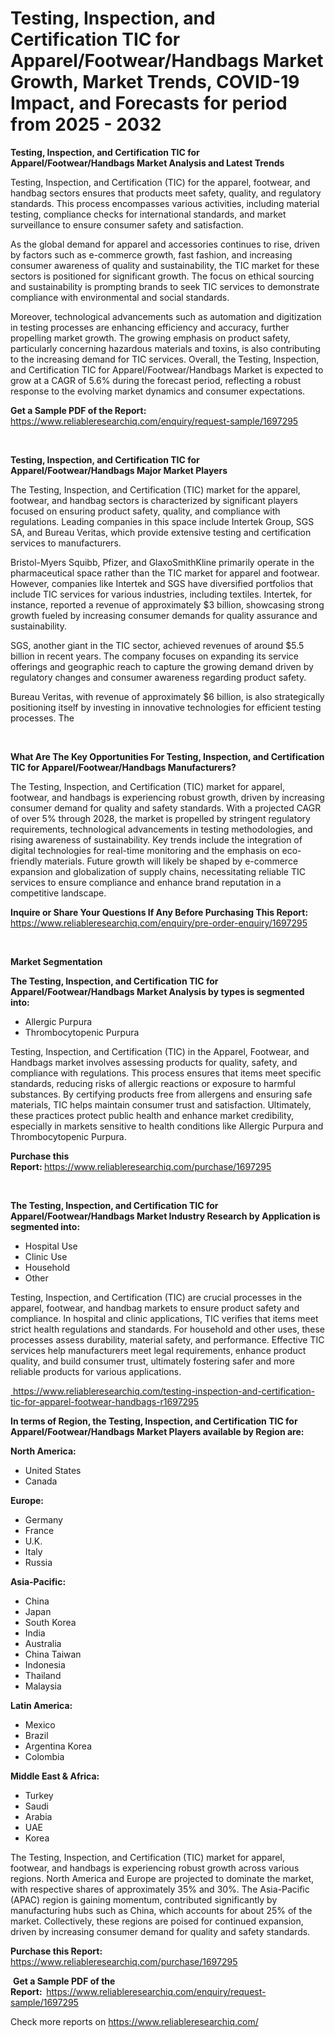 <p><h1>Testing, Inspection, and Certification TIC for Apparel/Footwear/Handbags Market Growth, Market Trends, COVID-19 Impact, and Forecasts for period from 2025 - 2032</h1></p><p><strong>Testing, Inspection, and Certification TIC for Apparel/Footwear/Handbags Market Analysis and Latest Trends</strong></p>
<p><p>Testing, Inspection, and Certification (TIC) for the apparel, footwear, and handbag sectors ensures that products meet safety, quality, and regulatory standards. This process encompasses various activities, including material testing, compliance checks for international standards, and market surveillance to ensure consumer safety and satisfaction. </p><p>As the global demand for apparel and accessories continues to rise, driven by factors such as e-commerce growth, fast fashion, and increasing consumer awareness of quality and sustainability, the TIC market for these sectors is positioned for significant growth. The focus on ethical sourcing and sustainability is prompting brands to seek TIC services to demonstrate compliance with environmental and social standards. </p><p>Moreover, technological advancements such as automation and digitization in testing processes are enhancing efficiency and accuracy, further propelling market growth. The growing emphasis on product safety, particularly concerning hazardous materials and toxins, is also contributing to the increasing demand for TIC services. Overall, the Testing, Inspection, and Certification TIC for Apparel/Footwear/Handbags Market is expected to grow at a CAGR of 5.6% during the forecast period, reflecting a robust response to the evolving market dynamics and consumer expectations.</p></p>
<p><strong>Get a Sample PDF of the Report:&nbsp;</strong> <a href="https://www.reliableresearchiq.com/enquiry/request-sample/1697295?utm_campaign=1102&utm_medium=2&utm_source=Github&utm_content=ia&utm_term=09012025&utm_id=testing-inspection-and-certification-tic-for-apparelfootwearhandbags">https://www.reliableresearchiq.com/enquiry/request-sample/1697295</a></p>
<p>&nbsp;</p>
<p><strong>Testing, Inspection, and Certification TIC for Apparel/Footwear/Handbags Major Market Players</strong></p>
<p><p>The Testing, Inspection, and Certification (TIC) market for the apparel, footwear, and handbag sectors is characterized by significant players focused on ensuring product safety, quality, and compliance with regulations. Leading companies in this space include Intertek Group, SGS SA, and Bureau Veritas, which provide extensive testing and certification services to manufacturers.</p><p>Bristol-Myers Squibb, Pfizer, and GlaxoSmithKline primarily operate in the pharmaceutical space rather than the TIC market for apparel and footwear. However, companies like Intertek and SGS have diversified portfolios that include TIC services for various industries, including textiles. Intertek, for instance, reported a revenue of approximately $3 billion, showcasing strong growth fueled by increasing consumer demands for quality assurance and sustainability.</p><p>SGS, another giant in the TIC sector, achieved revenues of around $5.5 billion in recent years. The company focuses on expanding its service offerings and geographic reach to capture the growing demand driven by regulatory changes and consumer awareness regarding product safety.</p><p>Bureau Veritas, with revenue of approximately $6 billion, is also strategically positioning itself by investing in innovative technologies for efficient testing processes. The</p></p>
<p>&nbsp;</p>
<p><strong>What Are The Key Opportunities For Testing, Inspection, and Certification TIC for Apparel/Footwear/Handbags Manufacturers?</strong></p>
<p><p>The Testing, Inspection, and Certification (TIC) market for apparel, footwear, and handbags is experiencing robust growth, driven by increasing consumer demand for quality and safety standards. With a projected CAGR of over 5% through 2028, the market is propelled by stringent regulatory requirements, technological advancements in testing methodologies, and rising awareness of sustainability. Key trends include the integration of digital technologies for real-time monitoring and the emphasis on eco-friendly materials. Future growth will likely be shaped by e-commerce expansion and globalization of supply chains, necessitating reliable TIC services to ensure compliance and enhance brand reputation in a competitive landscape.</p></p>
<p><strong>Inquire or Share Your Questions If Any Before Purchasing This Report:</strong> <a href="https://www.reliableresearchiq.com/enquiry/pre-order-enquiry/1697295?utm_campaign=1102&utm_medium=2&utm_source=Github&utm_content=ia&utm_term=09012025&utm_id=testing-inspection-and-certification-tic-for-apparelfootwearhandbags">https://www.reliableresearchiq.com/enquiry/pre-order-enquiry/1697295</a></p>
<p>&nbsp;</p>
<p><strong>Market Segmentation</strong></p>
<p><strong>The Testing, Inspection, and Certification TIC for Apparel/Footwear/Handbags Market Analysis by types is segmented into:</strong></p>
<p><ul><li>Allergic Purpura</li><li>Thrombocytopenic Purpura</li></ul></p>
<p><p>Testing, Inspection, and Certification (TIC) in the Apparel, Footwear, and Handbags market involves assessing products for quality, safety, and compliance with regulations. This process ensures that items meet specific standards, reducing risks of allergic reactions or exposure to harmful substances. By certifying products free from allergens and ensuring safe materials, TIC helps maintain consumer trust and satisfaction. Ultimately, these practices protect public health and enhance market credibility, especially in markets sensitive to health conditions like Allergic Purpura and Thrombocytopenic Purpura.</p></p>
<p><strong>Purchase this Report:&nbsp;</strong><a href="https://www.reliableresearchiq.com/purchase/1697295?utm_campaign=1102&utm_medium=2&utm_source=Github&utm_content=ia&utm_term=09012025&utm_id=testing-inspection-and-certification-tic-for-apparelfootwearhandbags">https://www.reliableresearchiq.com/purchase/1697295</a></p>
<p>&nbsp;</p>
<p><strong>The Testing, Inspection, and Certification TIC for Apparel/Footwear/Handbags Market Industry Research by Application is segmented into:</strong></p>
<p><ul><li>Hospital Use</li><li>Clinic Use</li><li>Household</li><li>Other</li></ul></p>
<p><p>Testing, Inspection, and Certification (TIC) are crucial processes in the apparel, footwear, and handbag markets to ensure product safety and compliance. In hospital and clinic applications, TIC verifies that items meet strict health regulations and standards. For household and other uses, these processes assess durability, material safety, and performance. Effective TIC services help manufacturers meet legal requirements, enhance product quality, and build consumer trust, ultimately fostering safer and more reliable products for various applications.</p></p>
<p><a href="https://www.reliableresearchiq.com/testing-inspection-and-certification-tic-for-apparel-footwear-handbags-r1697295?utm_campaign=1102&utm_medium=2&utm_source=Github&utm_content=ia&utm_term=09012025&utm_id=testing-inspection-and-certification-tic-for-apparelfootwearhandbags">&nbsp;https://www.reliableresearchiq.com/testing-inspection-and-certification-tic-for-apparel-footwear-handbags-r1697295</a></p>
<p><strong>In terms of Region, the Testing, Inspection, and Certification TIC for Apparel/Footwear/Handbags Market Players available by Region are:</strong></p>
<p>
    <p> <strong> North America: </strong>
        <ul>
            <li>United States</li>
            <li>Canada</li>
        </ul>
        </p> 
    <p> <strong> Europe: </strong>
        <ul>
            <li>Germany</li>
            <li>France</li>
            <li>U.K.</li>
            <li>Italy</li>
            <li>Russia</li>
        </ul>
        </p> 
    <p> <strong> Asia-Pacific: </strong>
        <ul>
            <li>China</li>
            <li>Japan</li>
            <li>South Korea</li>
            <li>India</li>
            <li>Australia</li>
            <li>China Taiwan</li>
            <li>Indonesia</li>
            <li>Thailand</li>
            <li>Malaysia</li>
        </ul>
        </p> 
    <p> <strong> Latin America: </strong>
        <ul>
            <li>Mexico</li>
            <li>Brazil</li>
            <li>Argentina Korea</li>
            <li>Colombia</li>
        </ul>
        </p> 
    <p> <strong> Middle East & Africa: </strong>
        <ul>
            <li>Turkey</li>
            <li>Saudi</li>
            <li>Arabia</li>
            <li>UAE</li>
            <li>Korea</li>
        </ul>
    </p>
    </p>
<p><p>The Testing, Inspection, and Certification (TIC) market for apparel, footwear, and handbags is experiencing robust growth across various regions. North America and Europe are projected to dominate the market, with respective shares of approximately 35% and 30%. The Asia-Pacific (APAC) region is gaining momentum, contributed significantly by manufacturing hubs such as China, which accounts for about 25% of the market. Collectively, these regions are poised for continued expansion, driven by increasing consumer demand for quality and safety standards.</p></p>
<p><strong>Purchase this Report: </strong><a href="https://www.reliableresearchiq.com/purchase/1697295?utm_campaign=1102&utm_medium=2&utm_source=Github&utm_content=ia&utm_term=09012025&utm_id=testing-inspection-and-certification-tic-for-apparelfootwearhandbags">https://www.reliableresearchiq.com/purchase/1697295</a></p>
<p>&nbsp;<strong>Get a Sample PDF of the Report:&nbsp;&nbsp;</strong><a href="https://www.reliableresearchiq.com/enquiry/request-sample/1697295?utm_campaign=1102&utm_medium=2&utm_source=Github&utm_content=ia&utm_term=09012025&utm_id=testing-inspection-and-certification-tic-for-apparelfootwearhandbags">https://www.reliableresearchiq.com/enquiry/request-sample/1697295</a></p>
<p><strong></strong></p>
<p>Check more reports on <a href="https://www.reliableresearchiq.com/?utm_campaign=1102&utm_medium=2&utm_source=Github&utm_content=ia&utm_term=09012025&utm_id=testing-inspection-and-certification-tic-for-apparelfootwearhandbags">https://www.reliableresearchiq.com/</a></p>